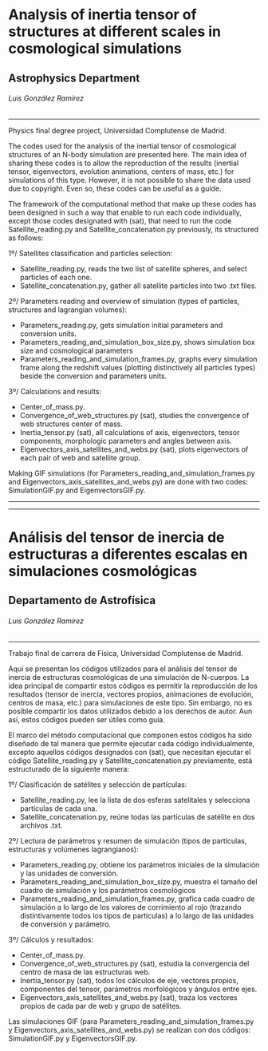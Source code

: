 # Analysis of inertia tensor of structures at different scales in cosmological simulations

## Astrophysics Department
###### Luis González Ramírez

_________________________________________________

Physics final degree project, Universidad Complutense de Madrid.

The codes used for the analysis of the inertial tensor of cosmological structures of an N-body simulation are presented here. The main idea of sharing these codes is to allow the reproduction of the results (inertial tensor, eigenvectors, evolution animations, centers of mass, etc.) for simulations of this type. However, it is not possible to share the data used due to copyright. Even so, these codes can be useful as a guide.


The framework of the computational method that make up these codes has been designed in such a way that enable to run each code individually, except those codes designated with (sat), that need to run the code Satellite_reading.py and Satellite_concatenation.py previously, its structured as follows:

1º/ Satellites classification and particles selection:
  - Satellite_reading.py, reads the two list of satellite spheres, and select particles of each one.
  - Satellite_concatenation.py, gather all satellite particles into two .txt files.

2º/ Parameters reading and overview of simulation (types of particles, structures and lagrangian volumes):
  - Parameters_reading.py, gets simulation initial parameters and conversion units.
  - Parameters_reading_and_simulation_box_size.py, shows simulation box size and cosmological parameters
  - Parameters_reading_and_simulation_frames.py, graphs every simulation frame along the redshift values (plotting distinctively
 all particles types) beside the conversion and parameters units.
 
 3º/ Calculations and results:
  - Center_of_mass.py.
  - Convergence_of_web_structures.py (sat), studies the convergence of web structures center of mass.
  - Inertia_tensor.py (sat), all calculations of axis, eigenvectors, tensor components, morphologic parameters and angles between axis.
  - Eigenvectors_axis_satellites_and_webs.py (sat), plots eigenvectors of each pair of web and satellite group.

Making GIF simulations (for Parameters_reading_and_simulation_frames.py and Eigenvectors_axis_satellites_and_webs.py) are done with two codes: SimulationGIF.py and EigenvectorsGIF.py.

_________________________________________________
_________________________________________________

# Análisis del tensor de inercia de estructuras a diferentes escalas en simulaciones cosmológicas

## Departamento de Astrofísica
###### Luis González Ramírez

_________________________________________________

Trabajo final de carrera de Física, Universidad Complutense de Madrid.

Aquí se presentan los códigos utilizados para el análisis del tensor de inercia de estructuras cosmológicas de una simulación de N-cuerpos. La idea principal de compartir estos códigos es permitir la reproducción de los resultados (tensor de inercia, vectores propios, animaciones de evolución, centros de masa, etc.) para simulaciones de este tipo. Sin embargo, no es posible compartir los datos utilizados debido a los derechos de autor. Aun así, estos códigos pueden ser útiles como guía.


El marco del método computacional que componen estos códigos ha sido diseñado de tal manera que permite ejecutar cada código individualmente, excepto aquellos códigos designados con (sat), que necesitan ejecutar el código Satellite_reading.py y Satellite_concatenation.py previamente, está estructurado de la siguiente manera:

1º/ Clasificación de satélites y selección de partículas:
  - Satellite_reading.py, lee la lista de dos esferas satelitales y selecciona partículas de cada una.
  - Satellite_concatenation.py, reúne todas las partículas de satélite en dos archivos .txt.

2º/ Lectura de parámetros y resumen de simulación (tipos de partículas, estructuras y volúmenes lagrangianos):
  - Parameters_reading.py, obtiene los parámetros iniciales de la simulación y las unidades de conversión.
  - Parameters_reading_and_simulation_box_size.py, muestra el tamaño del cuadro de simulación y los parámetros cosmológicos
  - Parameters_reading_and_simulation_frames.py, grafica cada cuadro de simulación a lo largo de los valores de corrimiento al rojo (trazando distintivamente
 todos los tipos de partículas) a lo largo de las unidades de conversión y parámetro.
 
 3º/ Cálculos y resultados:
  - Center_of_mass.py.
  - Convergence_of_web_structures.py (sat), estudia la convergencia del centro de masa de las estructuras web.
  - Inertia_tensor.py (sat), todos los cálculos de eje, vectores propios, componentes del tensor, parámetros morfológicos y ángulos entre ejes.
  - Eigenvectors_axis_satellites_and_webs.py (sat), traza los vectores propios de cada par de web y grupo de satélites.

Las simulaciones GIF (para Parameters_reading_and_simulation_frames.py y Eigenvectors_axis_satellites_and_webs.py) se realizan con dos códigos: SimulationGIF.py y EigenvectorsGIF.py.
 
